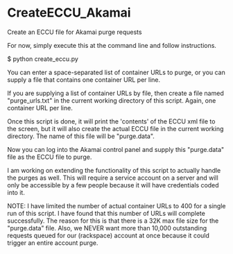 CreateECCU_Akamai
=================

Create an ECCU file for Akamai purge requests

For now, simply execute this at the command line and follow instructions.  

$ python create_eccu.py

You can enter a space-separated list of container URLs to purge, or you can supply a file that contains one container URL per line.

If you are supplying a list of container URLs by file, then create a file named "purge_urls.txt" in the current working directory of this script.  Again, one container URL per line.

Once this script is done, it will print the 'contents' of the ECCU xml file to the screen, but it will also create the actual ECCU file in the current working directory.  The name of this file will be "purge.data".

Now you can log into the Akamai control panel and supply this "purge.data" file as the ECCU file to purge.  

I am working on extending the functionality of this script to actually handle the purges as well.  This will require a service account on a server and will only be accessible by a few people because it will have credentials coded into it.  

NOTE:  I have limited the number of actual container URLs to 400 for a single run of this script.  I have found that this number of URLs will complete successfully.  The reason for this is that there is a 32K max file size for the "purge.data" file.  Also, we NEVER want more than 10,000 outstanding requests queued for our (rackspace) account at once because it could trigger an entire account purge.
